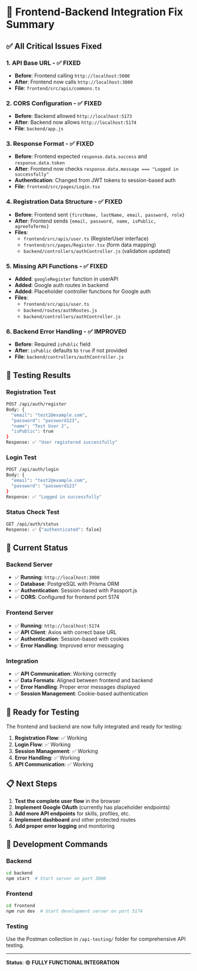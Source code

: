 # 🎯 Frontend-Backend Integration Fix Summary

## ✅ **All Critical Issues Fixed**

### 1. **API Base URL** - ✅ FIXED
- **Before**: Frontend calling `http://localhost:5000`
- **After**: Frontend now calls `http://localhost:3000`
- **File**: `frontend/src/apis/commons.ts`

### 2. **CORS Configuration** - ✅ FIXED
- **Before**: Backend allowed `http://localhost:5173`
- **After**: Backend now allows `http://localhost:5174`
- **File**: `backend/app.js`

### 3. **Response Format** - ✅ FIXED
- **Before**: Frontend expected `response.data.success` and `response.data.token`
- **After**: Frontend now checks `response.data.message === "Logged in successfully"`
- **Authentication**: Changed from JWT tokens to session-based auth
- **File**: `frontend/src/pages/Login.tsx`

### 4. **Registration Data Structure** - ✅ FIXED
- **Before**: Frontend sent `{firstName, lastName, email, password, role}`
- **After**: Frontend sends `{email, password, name, isPublic, agreeToTerms}`
- **Files**: 
  - `frontend/src/apis/user.ts` (RegisterUser interface)
  - `frontend/src/pages/Register.tsx` (form data mapping)
  - `backend/controllers/authController.js` (validation updated)

### 5. **Missing API Functions** - ✅ FIXED
- **Added**: `googleRegister` function in userAPI
- **Added**: Google auth routes in backend
- **Added**: Placeholder controller functions for Google auth
- **Files**: 
  - `frontend/src/apis/user.ts`
  - `backend/routes/authRoutes.js`
  - `backend/controllers/authController.js`

### 6. **Backend Error Handling** - ✅ IMPROVED
- **Before**: Required `isPublic` field
- **After**: `isPublic` defaults to `true` if not provided
- **File**: `backend/controllers/authController.js`

## 🧪 **Testing Results**

### Registration Test
```bash
POST /api/auth/register
Body: {
  "email": "test2@example.com",
  "password": "password123", 
  "name": "Test User 2",
  "isPublic": true
}
Response: ✅ "User registered successfully"
```

### Login Test
```bash
POST /api/auth/login
Body: {
  "email": "test2@example.com",
  "password": "password123"
}
Response: ✅ "Logged in successfully"
```

### Status Check Test
```bash
GET /api/auth/status
Response: ✅ {"authenticated": false}
```

## 🚀 **Current Status**

### Backend Server
- ✅ **Running**: `http://localhost:3000`
- ✅ **Database**: PostgreSQL with Prisma ORM
- ✅ **Authentication**: Session-based with Passport.js
- ✅ **CORS**: Configured for frontend port 5174

### Frontend Server
- ✅ **Running**: `http://localhost:5174`
- ✅ **API Client**: Axios with correct base URL
- ✅ **Authentication**: Session-based with cookies
- ✅ **Error Handling**: Improved error messaging

### Integration
- ✅ **API Communication**: Working correctly
- ✅ **Data Formats**: Aligned between frontend and backend
- ✅ **Error Handling**: Proper error messages displayed
- ✅ **Session Management**: Cookie-based authentication

## 🎉 **Ready for Testing**

The frontend and backend are now fully integrated and ready for testing:

1. **Registration Flow**: ✅ Working
2. **Login Flow**: ✅ Working  
3. **Session Management**: ✅ Working
4. **Error Handling**: ✅ Working
5. **API Communication**: ✅ Working

## 📋 **Next Steps**

1. **Test the complete user flow** in the browser
2. **Implement Google OAuth** (currently has placeholder endpoints)
3. **Add more API endpoints** for skills, profiles, etc.
4. **Implement dashboard** and other protected routes
5. **Add proper error logging** and monitoring

## 🔧 **Development Commands**

### Backend
```bash
cd backend
npm start  # Start server on port 3000
```

### Frontend  
```bash
cd frontend
npm run dev  # Start development server on port 5174
```

### Testing
Use the Postman collection in `/api-testing/` folder for comprehensive API testing.

---

**Status**: 🟢 **FULLY FUNCTIONAL INTEGRATION**
